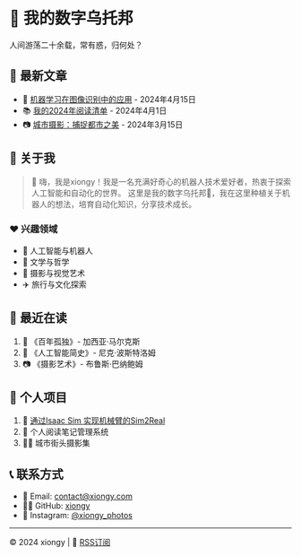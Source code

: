 # 🤖 我的数字乌托邦
人间游荡二十余载，常有惑，归何处？
## 📰 最新文章

- 🧠 [机器学习在图像识别中的应用](article1.md) - 2024年4月15日
- 📚 [我的2024年阅读清单](article2.md) - 2024年4月1日
- 📷 [城市摄影：捕捉都市之美](article3.md) - 2024年3月15日

## 👤 关于我

> 👋 嗨，我是xiongy！我是一名充满好奇心的机器人技术爱好者，热衷于探索人工智能和自动化的世界。 
> 这里是我的数字乌托邦🌱，我在这里种植关于机器人的想法，培育自动化知识，分享技术成长。 

### ❤️ 兴趣领域
- 🧠 人工智能与机器人
- 📖 文学与哲学
- 📸 摄影与视觉艺术
- ✈️ 旅行与文化探索

## 📖 最近在读

1. 📕 《百年孤独》- 加西亚·马尔克斯
2. 🤖 《人工智能简史》- 尼克·波斯特洛姆
3. 📷 《摄影艺术》- 布鲁斯·巴纳鲍姆


## 🚀 个人项目

1. 🤖 [通过Isaac Sim 实现机械臂的Sim2Real](https://github.com/xiongy24/arm_isaac_sim2real.git)
2. 📝 个人阅读笔记管理系统
3. 🚶‍♂️ 城市街头摄影集

## 📞 联系方式

- 📧 Email: contact@xiongy.com
- 👨‍💻 GitHub: [xiongy](https://github.com/xiongy)
- 📸 Instagram: [@xiongy_photos](https://www.instagram.com/xiongy_photos)

---
© 2024 xiongy | 📡 [RSS订阅](#)
